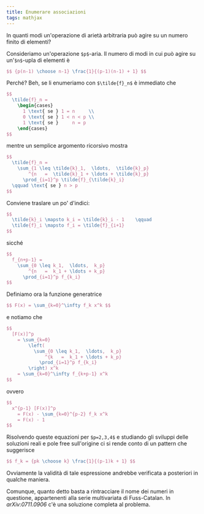 ```yaml
---
title: Enumerare associazioni
tags: mathjax
---
```



In quanti modi un'operazione di arietà arbitraria può agire su un numero finito di elementi?


Consideriamo un'operazione `$p$`-aria.
Il numero di modi in cui può agire su un'`$n$`-upla di elementi è

``` tex
$$ {p(n-1) \choose n-1} \frac{1}{(p-1)(n-1) + 1} $$
```

Perché? Beh, se li enumeriamo con `$\tilde{f}_n$` è immediato che

``` tex
$$
  \tilde{f}_n =
    \begin{cases}
      1 \text{ se } 1 = n     \\
      0 \text{ se } 1 < n < p \\
      1 \text{ se }     n = p
    \end{cases}
$$
```

mentre un semplice argomento ricorsivo mostra

``` tex
$$
  \tilde{f}_n =
    \sum_{1 \leq \tilde{k}_1,  \ldots,  \tilde{k}_p}
        ^{n   =  \tilde{k}_1 + \ldots + \tilde{k}_p}
      \prod_{i=1}^p \tilde{f}_{\tilde{k}_i}
  \qquad \text{ se } n > p
$$
```

Conviene traslare un po' d'indici:

``` tex
$$
  \tilde{k}_i \mapsto k_i = \tilde{k}_i - 1    \qquad
  \tilde{f}_i \mapsto f_i = \tilde{f}_{i+1}
$$
```

sicché

``` tex
$$
  f_{n+p-1} =
    \sum_{0 \leq k_1,  \ldots,  k_p}
        ^{n   =  k_1 + \ldots + k_p}
      \prod_{i=1}^p f_{k_i}
$$
```

Definiamo ora la funzione generatrice

``` tex
$$ F(x) = \sum_{k=0}^\infty f_k x^k $$
```

e notiamo che

``` tex
$$
  [F(x)]^p
    = \sum_{k=0}
        \left(
          \sum_{0 \leq k_1,  \ldots,  k_p}
              ^{k   =  k_1 + \ldots + k_p}
            \prod_{i=1}^p f_{k_i}
        \right) x^k
    = \sum_{k=0}^\infty f_{k+p-1} x^k
$$
```

ovvero

``` tex
$$
  x^{p-1} [F(x)]^p
    = F(x) - \sum_{k=0}^{p-2} f_k x^k
    = F(x) - 1
$$
```

Risolvendo queste equazioni per `$p=2,3,4$` e studiando gli sviluppi delle soluzioni reali e pole free sull'origine ci si rende conto di un pattern che suggerisce

``` tex
$$ f_k = {pk \choose k} \frac{1}{(p-1)k + 1} $$
```

Ovviamente la validità di tale espressione andrebbe verificata a posteriori in qualche maniera.

Comunque, quanto detto basta a rintracciare il nome dei numeri in questione, appartenenti alla serie multivariata di Fuss-Catalan. In *arXiv:0711.0906* c'è una soluzione completa al problema.
